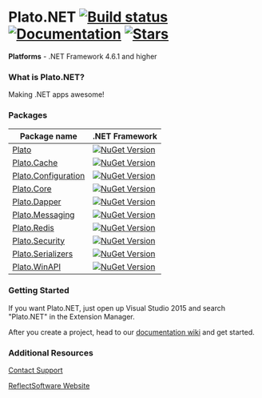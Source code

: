# Plato.NET  [![Build status](https://ci.appveyor.com/api/projects/status/github/reflectsoftware/Plato.NET?svg=true)](https://ci.appveyor.com/project/reflectsoftware/Plato.NET) [![Documentation](https://img.shields.io/badge/docs-wiki-yellow.svg)](https://github.com/reflectsoftware/Plato.NET/wiki) [![Stars](https://img.shields.io/github/stars/reflectsoftware/Plato.NET.svg)](https://github.com/reflectsoftware/Plato.NET/stargazers) 

**Platforms** - .NET Framework 4.6.1 and higher

### What is Plato.NET?

Making .NET apps awesome!



### Packages

Package name  | .NET Framework
------------- | ---------------
[Plato](http://www.nuget.org/packages/Plato/) | [![NuGet Version](http://img.shields.io/nuget/v/Plato.svg?style=flat)](http://www.nuget.org/packages/Plato/) 
[Plato.Cache](http://www.nuget.org/packages/Plato.Cache/) | [![NuGet Version](http://img.shields.io/nuget/v/Plato.Cache.svg?style=flat)](http://www.nuget.org/packages/Plato.Cache/)
[Plato.Configuration](http://www.nuget.org/packages/Plato.Configuration/) | [![NuGet Version](http://img.shields.io/nuget/v/Plato.Configuration.svg?style=flat)](http://www.nuget.org/packages/Plato.Configuration/)
[Plato.Core](http://www.nuget.org/packages/Plato.Core/) | [![NuGet Version](http://img.shields.io/nuget/v/Plato.Core.svg?style=flat)](http://www.nuget.org/packages/Plato.Core/)
[Plato.Dapper](http://www.nuget.org/packages/Plato.Dapper/) | [![NuGet Version](http://img.shields.io/nuget/v/Plato.Dapper.svg?style=flat)](http://www.nuget.org/packages/Plato.Dapper/)
[Plato.Messaging](http://www.nuget.org/packages/Plato.Messaging/) | [![NuGet Version](http://img.shields.io/nuget/v/Plato.Messaging.svg?style=flat)](http://www.nuget.org/packages/Plato.Messaging/)
[Plato.Redis](http://www.nuget.org/packages/Plato.Redis/) | [![NuGet Version](http://img.shields.io/nuget/v/Plato.Redis.svg?style=flat)](http://www.nuget.org/packages/Plato.Redis/)
[Plato.Security](http://www.nuget.org/packages/Plato.Security/) | [![NuGet Version](http://img.shields.io/nuget/v/Plato.Security.svg?style=flat)](http://www.nuget.org/packages/Plato.Security/)
[Plato.Serializers](http://www.nuget.org/packages/Plato.Serializers/) | [![NuGet Version](http://img.shields.io/nuget/v/Plato.Serializers.svg?style=flat)](http://www.nuget.org/packages/Plato.Serializers/)
[Plato.WinAPI](http://www.nuget.org/packages/Plato.WinAPI/) | [![NuGet Version](http://img.shields.io/nuget/v/Plato.WinAPI.svg?style=flat)](http://www.nuget.org/packages/Plato.WinAPI/)


### Getting Started


If you want Plato.NET, just open up Visual Studio 2015 and search "Plato.NET" in the Extension Manager.

After you create a project, head to our [documentation wiki](https://github.com/reflectsoftware/Plato.NET/wiki) and get started.


### Additional Resources

[Contact Support](support@reflectsoftware.com)

[ReflectSoftware Website](http://reflectsoftware.com)
